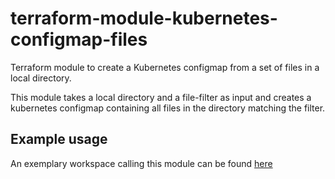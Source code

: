 # terraform-module-kubernetes-configmap-files
Terraform module to create a Kubernetes configmap from a set of files in a local directory.

This module takes a local directory and a file-filter as input and creates a kubernetes configmap containing all files 
in the directory matching the filter.

## Example usage
An exemplary workspace calling this module can be found [here](https://github.com/ksandermann/terraform-workspace-examples/tree/master/kubernetes-configmap-files)
